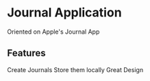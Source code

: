 
# Journal Application

Oriented on Apple's Journal App

## Features

Create Journals
Store them locally
Great Design
